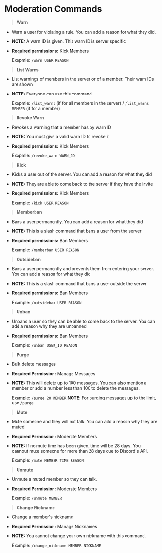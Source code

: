 # Moderation Commands

>**Warn**

* Warn a user for violating a rule. You can add a reason for what they did.
* **NOTE:** A warn ID is given. This warn ID is server specific
* **Required permissions:** Kick Members

    Exapmle: `/warn USER REASON`

>**List Warns**

* List warnings of members in the server or of a member. Their warn IDs are shown
* **NOTE:** Everyone can use this command

    Exapmle: `/list_warns` (if for all members in the server) / `/list_warns MEMBER` (if for a member)

>**Revoke Warn**

* Revokes a warning that a member has by warn ID
* **NOTE:** You must give a valid warn ID to revoke it
* **Required permissions:** Kick Members

    Exapmle: `/revoke_warn WARN_ID`

>**Kick**

* Kicks a user out of the server. You can add a reason for what they did
* **NOTE:**  They are able to come back to the server if they have the invite
* **Required permissions:** Kick Members

    Example: `/kick USER REASON`

>**Memberban**

* Bans a user permanently. You can add a reason for what they did
* **NOTE:** This is a slash command that bans a user from the server
* **Required permissions:** Ban Members

    Example: `/memberban USER REASON`

>**Outsideban**

* Bans a user permanently and prevents them from entering your server. You can add a reason for what they did
* **NOTE:** This is a slash command that bans a user outside the server
* **Required permissions:** Ban Members

    Example: `/outsideban USER REASON`

>**Unban**

* Unbans a user so they can be able to come back to the server. You can add a reason why they are unbanned
* **Required permissions:** Ban Members

    Example: `/unban USER_ID REASON`

>**Purge**

* Bulk delete messages
* **Required Permission:** Manage Messages
* **NOTE:** This will delete up to 100 messages. You can also mention a member or add a number less than 100 to delete the messages.

    Example: `/purge 20 MEMBER`
    **NOTE**: For purging messages up to the limit, use `/purge`

>**Mute**

* Mute someone and they will not talk. You can add a reason why they are muted
* **Required Permission:** Moderate Members
* **NOTE:** If no mute time has been given, time will be 28 days. You cannout mute someone for more than 28 days due to Discord's API.

    Example: `/mute MEMBER TIME REASON`

>**Unmute**

* Unmute a muted member so they can talk.
* **Required Permission:** Moderate Members

    Example: `/unmute MEMBER`

>**Change Nickname**

* Change a member's nickname
* **Required Permission:** Manage Nicknames
* **NOTE:** You cannot change your own nickname with this command.

    Example: `/change_nickname MEMBER NICKNAME`

